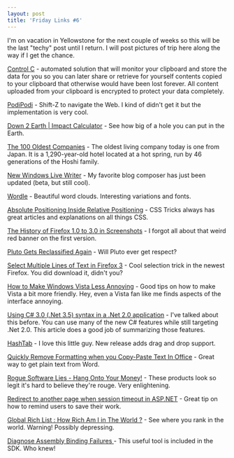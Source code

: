 ```yaml
---
layout: post
title: 'Friday Links #6'
---
```

I'm on vacation in Yellowstone for the next couple of weeks so this will be the last "techy" post until I return. I will post pictures of trip here along the way if I get the chance.

[Control C](http://www.controlc.com/index.php) - automated solution that will monitor your clipboard and store the data for you so you can later share or retrieve for yourself contents copied to your clipboard that otherwise would have been lost forever. All content uploaded from your clipboard is encrypted to protect your data completely.

[PodiPodi](http://www.podipodi.com/) - Shift-Z to navigate the Web. I kind of didn't get it but the implementation is very cool.

[Down 2 Earth | Impact Calculator](http://down2earth.eu/impact_calculator/) - See how big of a hole you can put in the Earth.

[The 100 Oldest Companies](http://kk.org/kk/2008/06/the-100-oldest-companies.php) - The oldest living company today is one from Japan. It is a 1,290-year-old hotel located at a hot spring, run by 46 generations of the Hoshi family.

[New Windows Live Writer](http://www.makeuseof.com/tag/take-advantage-of-the-new-windows-live-writer/) - My favorite blog composer has just been updated (beta, but still cool).

[Wordle](http://wordle.net/) - Beautiful word clouds. Interesting variations and fonts.

[Absolute Positioning Inside Relative Positioning](http://css-tricks.com/absolute-positioning-inside-relative-positioning/) - CSS Tricks always has great articles and explanations on all things CSS.

[The History of Firefox 1.0 to 3.0 in Screenshots](http://lifehacker.com/396206/the-history-of-firefox-10-to-30-in-screenshots) - I forgot all about that weird red banner on the first version.

[Pluto Gets Reclassified Again](http://www.popsci.com/military-aviation-space/article/2008-06/plutoids) - Will Pluto ever get respect?

[Select Multiple Lines of Text in Firefox 3](http://www.labnol.org/software/browsers/screencast-how-to-select-multiple-lines-of-text-in-firefox-3/3598/) - Cool selection trick in the newest Firefox. You did download it, didn't you?

[How to Make Windows Vista Less Annoying](http://lifehacker.com/5016951/how-to-make-windows-vista-less-annoying) - Good tips on how to make Vista a bit more friendly. Hey, even a Vista fan like me finds aspects of the interface annoying.

[Using C# 3.0 (.Net 3.5) syntax in a .Net 2.0 application](http://devlicio.us/blogs/derik_whittaker/archive/2008/06/16/using-c-3-0-net-3-5-syntax-in-a-net-2-0-application.aspx) - I've talked about this before. You can use many of the new C# features while still targeting .Net 2.0. This article does a good job of summarizing those features.

[HashTab](http://fileforum.betanews.com/detail/HashTab/1096345722/1) - I love this little guy. New release adds drag and drop support.

[Quickly Remove Formatting when you Copy-Paste Text In Office](http://www.labnol.org/software/tutorials/cut-copy-paste-text-remove-formatting-styles/3607/) - Great way to get plain text from Word.

[Rogue Software Lies - Hang Onto Your Money!](http://www.makeuseof.com/tag/rogue-software-lies-hang-onto-your-money/) - These products look so legit it's hard to believe they're rouge. Very enlightening.

[Redirect to another page when session timeout in ASP.NET](http://www.codeproject.com/KB/session/redirecttimeout.aspx) - Great tip on how to remind users to save their work.

[Global Rich List : How Rich Am I in The World ?](http://www.makeuseof.com/dir/global-rich-list/) - See where you rank in the world. Warning! Possibly depressing.

[Diagnose Assembly Binding Failures ](http://www.dev102.com/net/diagnose-assembly-binding-failures/%20%20%20%20%20%20%20%20%20%20%20%20%20%20http://www.dev102.com/net/diagnose-assembly-binding-failures/)- This useful tool is included in the SDK. Who knew!
